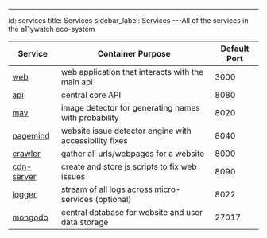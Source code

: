 ---

id: services
title: Services
sidebar_label: Services
---All of the services in the a11ywatch eco-system

| Service                                 | Container Purpose                                      | Default Port |
| --------------------------------------- | ------------------------------------------------------ | ------------ |
| [web](/documentation/web)               | web application that interacts with the main api       | 3000         |
| [api](/documentation/api)               | central core API                                       | 8080         |
| [mav](/documentation/mav)               | image detector for generating names with probability   | 8020         |
| [pagemind](/documentation/pagemind)     | website issue detector engine with accessibility fixes | 8040         |
| [crawler](/documentation/crawler)       | gather all urls/webpages for a website                 | 8000         |
| [cdn-server](/documentation/cdn-server) | create and store js scripts to fix web issues          | 8090         |
| [logger](/documentation/logger)         | stream of all logs across micro-services (optional)    | 8022         |
| [mongodb](https://www.mongodb.com/)     | central database for website and user data storage     | 27017        |
